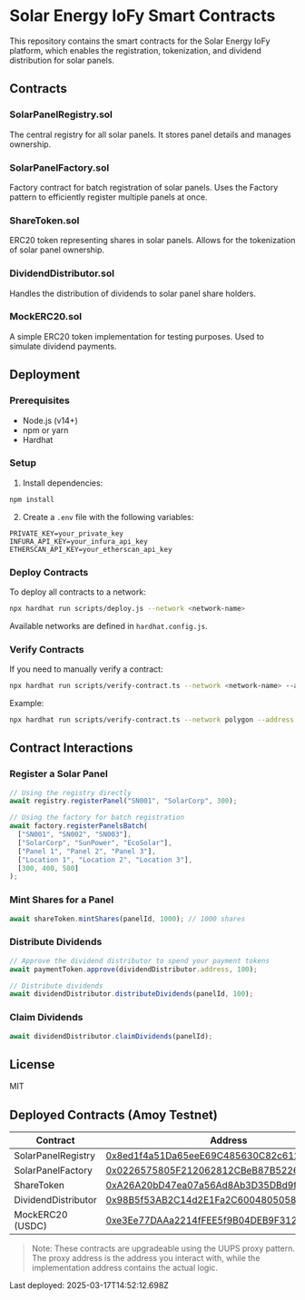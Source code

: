 # Solar Energy IoFy Smart Contracts

This repository contains the smart contracts for the Solar Energy IoFy platform, which enables the registration, tokenization, and dividend distribution for solar panels.

## Contracts

### SolarPanelRegistry.sol
The central registry for all solar panels. It stores panel details and manages ownership.

### SolarPanelFactory.sol
Factory contract for batch registration of solar panels. Uses the Factory pattern to efficiently register multiple panels at once.

### ShareToken.sol
ERC20 token representing shares in solar panels. Allows for the tokenization of solar panel ownership.

### DividendDistributor.sol
Handles the distribution of dividends to solar panel share holders.

### MockERC20.sol
A simple ERC20 token implementation for testing purposes. Used to simulate dividend payments.

## Deployment

### Prerequisites
- Node.js (v14+)
- npm or yarn
- Hardhat

### Setup
1. Install dependencies:
```bash
npm install
```

2. Create a `.env` file with the following variables:
```
PRIVATE_KEY=your_private_key
INFURA_API_KEY=your_infura_api_key
ETHERSCAN_API_KEY=your_etherscan_api_key
```

### Deploy Contracts
To deploy all contracts to a network:
```bash
npx hardhat run scripts/deploy.js --network <network-name>
```

Available networks are defined in `hardhat.config.js`.

### Verify Contracts
If you need to manually verify a contract:
```bash
npx hardhat run scripts/verify-contract.ts --network <network-name> --address <contract-address> --args '<constructor-args-as-json-array>'
```

Example:
```bash
npx hardhat run scripts/verify-contract.ts --network polygon --address 0x123... --args '["0x456...", "USD Coin", "USDC"]'
```

## Contract Interactions

### Register a Solar Panel
```javascript
// Using the registry directly
await registry.registerPanel("SN001", "SolarCorp", 300);

// Using the factory for batch registration
await factory.registerPanelsBatch(
  ["SN001", "SN002", "SN003"],
  ["SolarCorp", "SunPower", "EcoSolar"],
  ["Panel 1", "Panel 2", "Panel 3"],
  ["Location 1", "Location 2", "Location 3"],
  [300, 400, 500]
);
```

### Mint Shares for a Panel
```javascript
await shareToken.mintShares(panelId, 1000); // 1000 shares
```

### Distribute Dividends
```javascript
// Approve the dividend distributor to spend your payment tokens
await paymentToken.approve(dividendDistributor.address, 100);

// Distribute dividends
await dividendDistributor.distributeDividends(panelId, 100);
```

### Claim Dividends
```javascript
await dividendDistributor.claimDividends(panelId);
```

## License
MIT 



## Deployed Contracts (Amoy Testnet)

| Contract | Address | Implementation |
|----------|---------|----------------|
| SolarPanelRegistry | [0x8ed1f4a51Da65eeE69C485630C82c612DfF76D64](https://amoy.polygonscan.com/address/0x8ed1f4a51Da65eeE69C485630C82c612DfF76D64) | [View](https://amoy.polygonscan.com/address/0xF8AFf87CEEA1025359752931B55134CEc793a5d5) |
| SolarPanelFactory | [0x0226575805F212062812CBeB87B522602261F868](https://amoy.polygonscan.com/address/0x0226575805F212062812CBeB87B522602261F868) | [View](https://amoy.polygonscan.com/address/0x7B04b56E92F79076EDB336fE73CE5D0A7A26EbdC) |
| ShareToken | [0xA26A20bD47ea07a56Ad8Ab3D35DBd9f1b51c8E4E](https://amoy.polygonscan.com/address/0xA26A20bD47ea07a56Ad8Ab3D35DBd9f1b51c8E4E) | [View](https://amoy.polygonscan.com/address/0x8805756688A997AC8eD3439394fb17B989f229B5) |
| DividendDistributor | [0x98B5f53AB2C14d2E1Fa2C6004805058C09EB8189](https://amoy.polygonscan.com/address/0x98B5f53AB2C14d2E1Fa2C6004805058C09EB8189) | [View](https://amoy.polygonscan.com/address/0xC6538A1175Ae559475F8ECeA9225BF14E0e49774) |
| MockERC20 (USDC) | [0xe3Ee77DAAa2214fFEE5f9B04DEB9F3126003a9be](https://amoy.polygonscan.com/address/0xe3Ee77DAAa2214fFEE5f9B04DEB9F3126003a9be) | N/A |

> Note: These contracts are upgradeable using the UUPS proxy pattern. The proxy address is the address you interact with, while the implementation address contains the actual logic.

Last deployed: 2025-03-17T14:52:12.698Z
